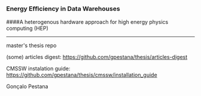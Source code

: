 ### Energy Eﬃciency in Data Warehouses
####A heterogenous hardware approach for high energy physics computing (HEP)
- - -

master's thesis repo

(some) articles digest: https://github.com/gpestana/thesis/articles-digest

CMSSW instalation guide: https://github.com/gpestana/thesis/cmssw/installation_guide


Gonçalo Pestana	